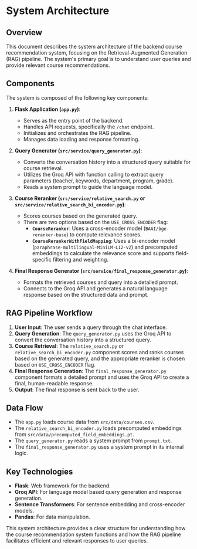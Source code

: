 
# System Architecture

## Overview

This document describes the system architecture of the backend course recommendation system, focusing on the Retrieval-Augmented Generation (RAG) pipeline. The system's primary goal is to understand user queries and provide relevant course recommendations.

## Components

The system is composed of the following key components:

1.  **Flask Application (`app.py`)**:
    *   Serves as the entry point of the backend.
    *   Handles API requests, specifically the `/chat` endpoint.
    *   Initializes and orchestrates the RAG pipeline.
    *   Manages data loading and response formatting.

2.  **Query Generator (`src/service/query_generator.py`)**:
    *   Converts the conversation history into a structured query suitable for course retrieval.
    *   Utilizes the Groq API with function calling to extract query parameters (teacher, keywords, department, program, grade).
    *   Reads a system prompt to guide the language model.

3.  **Course Reranker (`src/service/relative_search.py` or `src/service/relative_search_bi_encoder.py`)**:
    *   Scores courses based on the generated query.
    *   There are two options based on the `USE_CROSS_ENCODER` flag:
        *   **`CourseReranker`**: Uses a cross-encoder model (`BAAI/bge-reranker-base`) to compute relevance scores.
        *   **`CourseRerankerWithFieldMapping`**: Uses a bi-encoder model (`paraphrase-multilingual-MiniLM-L12-v2`) and precomputed embeddings to calculate the relevance score and supports field-specific filtering and weighting.

4.  **Final Response Generator (`src/service/final_response_generator.py`)**:
    *   Formats the retrieved courses and query into a detailed prompt.
    *   Connects to the Groq API and generates a natural language response based on the structured data and prompt.

## RAG Pipeline Workflow

1.  **User Input**: The user sends a query through the chat interface.
2.  **Query Generation**: The `query_generator.py` uses the Groq API to convert the conversation history into a structured query.
3.  **Course Retrieval**: The `relative_search.py` or `relative_search_bi_encoder.py` component scores and ranks courses based on the generated query, and the appropriate reranker is chosen based on `USE_CROSS_ENCODER` flag.
4.  **Final Response Generation**: The `final_response_generator.py` component formats a detailed prompt and uses the Groq API to create a final, human-readable response.
5.  **Output**: The final response is sent back to the user.

## Data Flow

-   The `app.py` loads course data from `src/data/courses.csv`.
-   The `relative_search_bi_encoder.py` loads precomputed embeddings from `src/data/precomputed_field_embeddings.pt`.
-   The `query_generator.py` reads a system prompt from `prompt.txt`.
-   The `final_response_generator.py` uses a system prompt in its internal logic.

## Key Technologies

-   **Flask**: Web framework for the backend.
-   **Groq API**: For language model based query generation and response generation.
-   **Sentence Transformers**: For sentence embedding and cross-encoder models.
-   **Pandas**: For data manipulation.

This system architecture provides a clear structure for understanding how the course recommendation system functions and how the RAG pipeline facilitates efficient and relevant responses to user queries.
